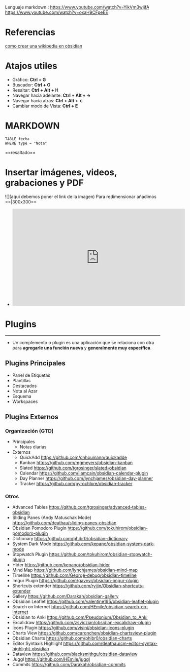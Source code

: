 Lenguaje markdown :
https://www.youtube.com/watch?v=YikVm3wijfA
https://www.youtube.com/watch?v=oxaH9CFpeEE
# Referencias
[como crear una wikipedia en obsidian](https://www.youtube.com/watch?v=oxaH9CFpeEE)
# Atajos utiles
-   Gráfico: **Ctrl + G**
-   Buscador: **Ctrl + O**
-   Resaltar: **Ctrl + Alt + H**
-   Navegar hacia adelante: **Ctrl + Alt + →**
-   Navegar hacia atras: **Ctrl + Alt + ←**
-   Cambiar modo de Vista: **Ctrl + E**

# MARKDOWN
```dataview
TABLE fecha
WHERE type = "Nota"
```

==resaltado==
# Insertar imágenes, videos, grabaciones y PDF
![](aqui debemos poner el link de la imagen)
Para redimensionar añadimos	 ==|300x300==
- <iframe width="560" height="315" src="https://www.youtube.com/embed/FlEz8QJHrss" title="YouTube video player" frameborder="0" allow="accelerometer; autoplay; clipboard-write; encrypted-media; gyroscope; picture-in-picture" allowfullscreen></iframe>

# Plugins
_____________________________________________________________
- Un complemento o plugin es una aplicación que se relaciona con otra para **agregarle una función nueva** y **generalmente muy específica**.
## Plugins Principales
- Panel de Etiquetas
- Plantillas
- Destacados
- Nota al Azar
- Esquema
- Workspaces	
## Plugins Externos
### Organización (GTD)
  - Principales
    - Notas diarias
  - Externos
    - QuickAdd https://github.com/chhoumann/quickadde
    - Kanban https://github.com/mgmeyers/obsidian-kanban
    - Slated https://github.com/tgrosinger/slated-obsidian
    - Calendar https://github.com/liamcain/obsidian-calendar-plugin
    - Day Planner https://github.com/lynchjames/obsidian-day-planner
    - Tracker https://github.com/pyrochlore/obsidian-tracker

### Otros
- Advanced Tables https://github.com/tgrosinger/advanced-tables-obsidian
- Sliding Panes (Andy Matuschak Mode) https://github.com/deathau/sliding-panes-obsidian
- Obsidian Pomodoro Plugin https://github.com/tokuhirom/obsidian-pomodoro-plugin
- Dictionary https://github.com/phibr0/obsidian-dictionary
- System Dark Mode https://github.com/kepano/obsidian-system-dark-mode
- Stopwatch Plugin https://github.com/tokuhirom/obsidian-stopwatch-plugin
- Hider https://github.com/kepano/obsidian-hider
- Mind Map https://github.com/lynchjames/obsidian-mind-map
- Timeline https://github.com/George-debug/obsidian-timeline
- Imgur Plugin https://github.com/gavvvr/obsidian-imgur-plugin
- Shortcuts extender https://github.com/ryjjin/Obsidian-shortcuts-extender
- Gallery https://github.com/Darakah/obsidian-gallery
- Obsidian Leaflet https://github.com/valentine195/obsidian-leaflet-plugin
- Search on Internet https://github.com/HEmile/obsidian-search-on-internet
- Obsidian to Anki https://github.com/Pseudonium/Obsidian_to_Anki
- Excalidraw https://github.com/zsviczian/obsidian-excalidraw-plugin
- Icons Plugin https://github.com/visini/obsidian-icons-plugin
- Charts View https://github.com/caronchen/obsidian-chartsview-plugin
- Obsidian Charts https://github.com/phibr0/obsidian-charts
- Editor Syntaxis Highlight https://github.com/deathau/cm-editor-syntax-highlight-obsidian
- Dataview https://github.com/blacksmithgu/obsidian-dataview
- Juggl https://github.com/HEmile/juggl
- Commits https://github.com/Darakah/obsidian-commits